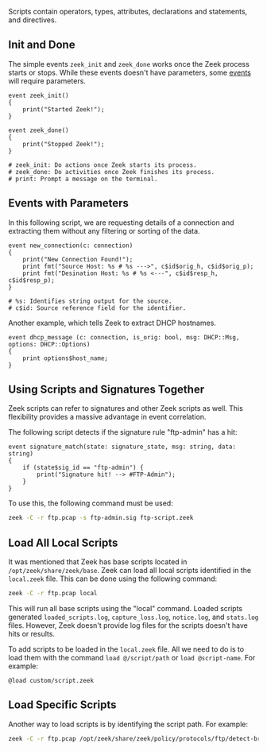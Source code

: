 Scripts contain operators, types, attributes, declarations and statements, and directives.
## Init and Done
The simple events `zeek_init` and `zeek_done` works once the Zeek process starts or stops. While these events doesn't have parameters, some [events](https://docs.zeek.org/en/master/scripts/base/bif/event.bif.zeek.html) will require parameters.
```zeek
event zeek_init()
{
	print("Started Zeek!");
}

event zeek_done()
{
	print("Stopped Zeek!");
}

# zeek_init: Do actions once Zeek starts its process.
# zeek_done: Do activities once Zeek finishes its process.
# print: Prompt a message on the terminal.
```
## Events with Parameters
In this following script, we are requesting details of a connection and extracting them without any filtering or sorting of the data.
```zeek
event new_connection(c: connection)
{
	print("New Connection Found!");
	print fmt("Source Host: %s # %s --->", c$id$orig_h, c$id$orig_p);
	print fmt("Desination Host: %s # %s <---", c$id$resp_h, c$id$resp_p);
}

# %s: Identifies string output for the source.
# c$id: Source reference field for the identifier.
```

Another example, which tells Zeek to extract DHCP hostnames.
```zeek
event dhcp_message (c: connection, is_orig: bool, msg: DHCP::Msg, options: DHCP::Options)
{
	print options$host_name;
}
```
## Using Scripts and Signatures Together
Zeek scripts can refer to signatures and other Zeek scripts as well. This flexibility provides a massive advantage in event correlation.

The following script detects if the signature rule "ftp-admin" has a hit:
```zeek
event signature_match(state: signature_state, msg: string, data: string)
{
	if (state$sig_id == "ftp-admin") {
		print("Signature hit! --> #FTP-Admin");
	}
}
```

To use this, the following command must be used:
```bash
zeek -C -r ftp.pcap -s ftp-admin.sig ftp-script.zeek
```
## Load All Local Scripts
It was mentioned that Zeek has base scripts located in `/opt/zeek/share/zeek/base`. Zeek can load all local scripts identified in the `local.zeek` file. This can be done using the following command:
```bash
zeek -C -r ftp.pcap local
```
This will run all base scripts using the "local" command. Loaded scripts generated `loaded_scripts.log`, `capture_loss.log`, `notice.log`, and `stats.log` files. However, Zeek doesn't provide log files for the scripts doesn't have hits or results.

To add scripts to be loaded in the `local.zeek` file. All we need to do is to load them with the command `load @/script/path` or `load @script-name`. For example:
```zeek
@load custom/script.zeek
```
## Load Specific Scripts
Another way to load scripts is by identifying the script path. For example:
```bash
zeek -C -r ftp.pcap /opt/zeek/share/zeek/policy/protocols/ftp/detect-bruteforcing.zeek
```